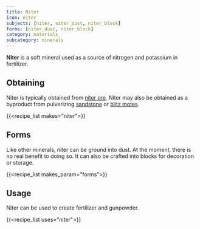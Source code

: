 ```yaml
---
title: Niter
icon: niter
subjects: [niter, niter_dust, niter_block]
forms: [niter_dust, niter_block]
category: materials
subcategory: minerals
---
```


**Niter** is a soft mineral used as a source of nitrogen and potassium in fertilizer.

Obtaining
---------
Niter is typically obtained from [niter ore](../ores). Niter may also be obtained as a byproduct from pulverizing [sandstone](https://minecraft.fandom.com/wiki/Sandstone) or [blitz motes](../blitz-mote/).

{{<recipe_list makes="niter">}}


Forms
---------
Like other minerals, niter can be ground into dust. At the moment, there is no real benefit to doing so. It can also be crafted into blocks for decoration or storage.

{{<recipe_list makes_param="forms">}}


Usage
-----
Niter can be used to create fertilizer and gunpowder.

{{<recipe_list uses="niter">}}
